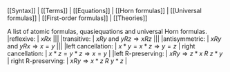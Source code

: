 [[Syntax]] | [[Terms]] | [[Equations]] | [[Horn formulas]] | [[Universal formulas]] | [[First-order formulas]] | [[Theories]]

A list of atomic formulas, quasiequations and universal Horn formulas.
|reflexive: | $xRx$ |||
|transitive: | $xRy \mbox{ and } yRz\Longrightarrow xRz$  |||
|antisymmetric: | $xRy \mbox{ and } yRx\Longrightarrow x=y$  |||
|left cancellation: | $x*y=x*z\Longrightarrow y=z$ | right cancellation: | $x*z=y*z\Longrightarrow x=y$  |
|left R-preserving: | $xRy \Longrightarrow z*x\ R\ z*y$ | right R-preserving: | $xRy \Longrightarrow x*z\ R\ y*z$ |